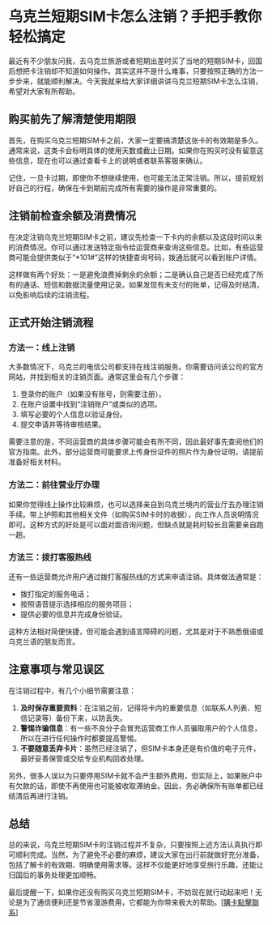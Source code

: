 # 乌克兰短期SIM卡怎么注销？手把手教你轻松搞定

最近有不少朋友问我，去乌克兰旅游或者短期出差时买了当地的短期SIM卡，回国后想把卡注销却不知道如何操作。其实这并不是什么难事，只要按照正确的方法一步步来，就能顺利解决。今天我就来给大家详细讲讲乌克兰短期SIM卡怎么注销，希望对大家有所帮助。

## 购买前先了解清楚使用期限

首先，在购买乌克兰短期SIM卡之前，大家一定要搞清楚这张卡的有效期是多久。通常来说，这类卡会标明具体的使用天数或截止日期。如果你在购买时没有留意这些信息，现在也可以通过查看卡上的说明或者联系客服来确认。

记住，一旦卡过期，即使你不想继续使用，也可能无法正常注销。所以，提前规划好自己的行程，确保在卡到期前完成所有需要的操作是非常重要的。

## 注销前检查余额及消费情况

在决定注销乌克兰短期SIM卡之前，建议先检查一下卡内的余额以及这段时间以来的消费情况。你可以通过发送特定指令给运营商来查询这些信息。比如，有些运营商可能会提供类似于“*101#”这样的快捷查询号码，拨通后就可以看到账户详情。

这样做有两个好处：一是避免浪费掉剩余的余额；二是确认自己是否已经完成了所有的通话、短信和数据流量使用记录。如果发现有未支付的账单，记得及时结清，以免影响后续的注销流程。

## 正式开始注销流程

### 方法一：线上注销
大多数情况下，乌克兰的电信公司都支持在线注销服务。你需要访问该公司的官方网站，并找到相关的注销页面。通常这里会有几个步骤：

1. 登录你的账户（如果没有账号，则需要注册）。
2. 在账户设置中找到“注销账户”或类似的选项。
3. 填写必要的个人信息以验证身份。
4. 提交申请并等待审核结果。

需要注意的是，不同运营商的具体步骤可能会有所不同，因此最好事先查阅他们的官方指南。此外，部分运营商可能要求上传身份证件的照片作为身份证明，请提前准备好相关材料。

### 方法二：前往营业厅办理
如果你觉得线上操作比较麻烦，也可以选择亲自到乌克兰境内的营业厅去办理注销手续。带上护照和其他相关文件（如购买SIM卡时的收据），向工作人员说明情况即可。这种方式的好处是可以面对面咨询问题，但缺点就是耗时较长且需要亲自跑一趟。

### 方法三：拨打客服热线
还有一些运营商允许用户通过拨打客服热线的方式来申请注销。具体做法通常是：
- 拨打指定的服务电话；
- 按照语音提示选择相应的服务项目；
- 提供必要的信息并完成身份验证。

这种方法相对简便快捷，但可能会遇到语言障碍的问题，尤其是对于不熟悉俄语或乌克兰语的朋友而言。

## 注意事项与常见误区

在注销过程中，有几个小细节需要注意：

1. **及时保存重要资料**：在注销之前，记得将卡内的重要信息（如联系人列表、短信记录等）备份下来，以防丢失。
2. **警惕诈骗信息**：有一些不良分子会冒充运营商工作人员骗取用户的个人信息，所以在进行任何操作时都要提高警惕。
3. **不要随意丢弃卡片**：虽然已经注销了，但SIM卡本身还是有价值的电子元件，最好妥善保管或交给专业机构回收处理。

另外，很多人误以为只要停用SIM卡就不会产生额外费用，但实际上，如果账户中有欠款的话，即使不再使用也可能被收取滞纳金。因此，务必确保所有账单都已经结清后再进行注销。

## 总结

总的来说，乌克兰短期SIM卡的注销过程并不复杂，只要按照上述方法认真执行即可顺利完成。当然，为了避免不必要的麻烦，建议大家在出行前就做好充分准备，包括了解卡的有效期、明确使用需求等。这样不仅能更好地享受旅行乐趣，还能让归国后的事务处理更加顺畅。

最后提醒一下，如果你还没有购买乌克兰短期SIM卡，不妨现在就行动起来吧！无论是为了通信便利还是节省漫游费用，它都能为你带来极大的帮助。[[購卡點擊聯系](https://t.me/s/esim1088)]